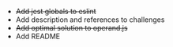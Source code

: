 - ~~Add jest globals to eslint~~
- Add description and references to challenges
- ~~Add optimal solution to operand.js~~
- Add README
